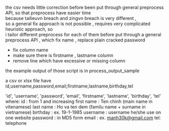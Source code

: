 the csv needs little correction before been put through general preprocess API, so that preprocess have easier time <br>
because tailieuvn breach and zingvn breach is very different , <br>
so a general fix approach is not possible , requires very complicated heuristic approach, so <br>
i tailor different preprocess for each of them before put through a general preprocess API , which fix name , replace plain cracked password<br>
- fix column name 
- make sure there is firstname , lastname column 
- remove line which have excessive or missing column 


the example output of those script is in process_output_sample

a csv or xlsx file have 
id,username,password,email,firstname,lastname,birthday,tel

'id', 'username', 'password', 'email', 'firstname', 'lastname', 'birthday', 'tel'
where:
id : from 1 and increasing
first name : Ten chinh (main name in vitenamese)
last name : Ho va ten dem (familu name + surname in vietnamese)
birthday : ex. 19-1-1985
username : username he/she use on one website 
password : in MD5 form
email : ex. manh30k@gmail.com
tel: telephone 